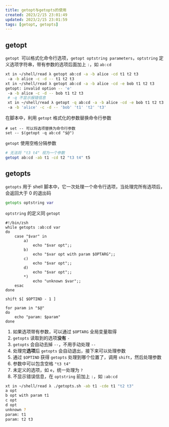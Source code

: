 ```yaml
---
title: getopt与getopts的使用
created: 2023/2/15 23:01:49
updated: 2023/2/15 23:01:59
tags: [getopt, getopts]
---
```


## getopt

`getopt `可以格式化命令行选项，`getopt optstring parameters`，`optstring` 定义选项字符串，带有参数的选项后面加上 `:`，如 `ab:cd`

```bash
xt in ~/shell/read λ getopt ab:cd -a -b alice -cd t1 t2 t3
 -a -b alice -c -d -- t1 t2 t3
xt in ~/shell/read λ getopt ab:cd -a -b alice -cd -e bob t1 t2 t3
getopt: invalid option -- 'e'
 -a -b alice -c -d -- bob t1 t2 t3
 # -q 不显示报错信息
 xt in ~/shell/read λ getopt -q ab:cd -a -b alice -cd -e bob t1 t2 t3
 -a -b 'alice' -c -d -- 'bob' 't1' 't2' 't3'
```

在脚本中，利用 `getopt` 格式化的参数替换命令行参数

```shell
# set -- 可以将选项替换为命令行参数
set -- $(getopt -q ab:cd "$@")
```

`getopt` 使用空格分隔参数

```bash
# 无法将 "t3 t4" 视为一个参数
getopt ab:cd -ab t1 -cd t2 "t3 t4" t5
```

## getopts

`getopts` 用于 shell 脚本中，它一次处理一个命令行选项，当处理完所有选项后，会返回大于 0 的退出码

```bash
getopts optstring var
```

`optstring` 的定义同 `getopt`

```shell
#!/bin/zsh
while getopts :ab:cd var
do
	case "$var" in
		a)
			echo "$var opt";;
		b)
			echo "$var opt with param $OPTARG";;
		c)
			echo "$var opt";;
		d)
			echo "$var opt";;
		*)
			echo "unknown $var";;
	esac
done

shift $[ $OPTIND - 1 ]

for param in "$@"
do
	echo "param: $param"
done
```

1. 如果选项带有参数，可以通过 `$OPTARG` 全局变量取得
2. `getopts` 读取到的选项**没有** `-`
2. `getopts` 会自动去掉 `--`，不用手动处理 `--`
3. 处理完**选项**后 `getopts` 会自动退出，接下来可以处理参数
4. 通过 `$OPTIND` 获得 `getopts` 处理到哪个位置了，调用 `shift`，然后处理参数
4. 参数中可以包含空格 `"t3 t4"`
4. 未定义的选项，如 `e`，统一处理为 `?`
4. 不显示错误信息，在 `optstring` 前加上 `:`，如 `:ab:cd`

```bash
xt in ~/shell/read λ ./getopts.sh -ab t1 -cde t1 "t2 t3"
a opt
b opt with param t1
c opt
d opt
unknown ?
param: t1
param: t2 t3
```